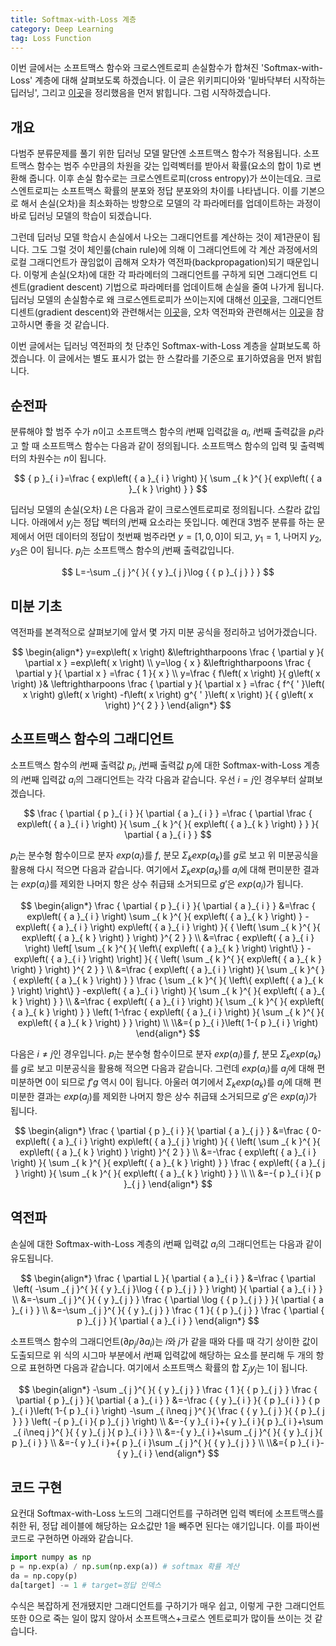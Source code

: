```yaml
---
title: Softmax-with-Loss 계층
category: Deep Learning
tag: Loss Function
---
```


이번 글에서는 소프트맥스 함수와 크로스엔트로피 손실함수가 합쳐진 'Softmax-with-Loss' 계층에 대해 살펴보도록 하겠습니다. 이 글은 위키피디아와 '밑바닥부터 시작하는 딥러닝', 그리고 [이곳](https://math.stackexchange.com/questions/945871/derivative-of-softmax-loss-function)을 정리했음을 먼저 밝힙니다. 그럼 시작하겠습니다.





## 개요

다범주 분류문제를 풀기 위한 딥러닝 모델 말단엔 소프트맥스 함수가 적용됩니다. 소프트맥스 함수는 범주 수만큼의 차원을 갖는 입력벡터를 받아서 확률(요소의 합이 1)로 변환해 줍니다. 이후 손실 함수로는 크로스엔트로피(cross entropy)가 쓰이는데요. 크로스엔트로피는 소프트맥스 확률의 분포와 정답 분포와의 차이를 나타냅니다. 이를 기본으로 해서 손실(오차)을 최소화하는 방향으로 모델의 각 파라메터를 업데이트하는 과정이 바로 딥러닝 모델의 학습이 되겠습니다.

그런데 딥러닝 모델 학습시 손실에서 나오는 그래디언트를 계산하는 것이 제1관문이 됩니다. 그도 그럴 것이 체인룰(chain rule)에 의해 이 그래디언트에 각 계산 과정에서의 로컬 그래디언트가 끊임없이 곱해져 오차가 역전파(backpropagation)되기 때문입니다. 이렇게 손실(오차)에 대한 각 파라메터의 그래디언트를 구하게 되면 그래디언트 디센트(gradient descent) 기법으로 파라메터를 업데이트해 손실을 줄여 나가게 됩니다. 딥러닝 모델의 손실함수로 왜 크로스엔트로피가 쓰이는지에 대해선 [이곳](https://ratsgo.github.io/deep%20learning/2017/09/24/loss/)을, 그래디언트 디센트(gradient descent)와 관련해서는 [이곳](https://ratsgo.github.io/deep%20learning/2017/09/25/gradient/)을, 오차 역전파와 관련해서는 [이곳](https://ratsgo.github.io/deep%20learning/2017/05/14/backprop/)을 참고하시면 좋을 것 같습니다.

이번 글에서는 딥러닝 역전파의 첫 단추인 Softmax-with-Loss 계층을 살펴보도록 하겠습니다. 이 글에서는 별도 표시가 없는 한 스칼라를 기준으로 표기하였음을 먼저 밝힙니다.





## 순전파

분류해야 할 범주 수가 $n$이고 소프트맥스 함수의 $i$번째 입력값을 $a_i$, $i$번째 출력값을 $p_i$라고 할 때 소프트맥스 함수는 다음과 같이 정의됩니다. 소프트맥스 함수의 입력 및 출력벡터의 차원수는 $n$이 됩니다.


$$
{ p }_{ i }=\frac { exp\left( { a }_{ i } \right)  }{ \sum _{ k }^{  }{ exp\left( { a }_{ k } \right)  }  }
$$


딥러닝 모델의 손실(오차) $L$은 다음과 같이 크로스엔트로피로 정의됩니다. 스칼라 값입니다. 아래에서 $y_j$는 정답 벡터의 $j$번째 요소라는 뜻입니다. 예컨대 3범주 분류를 하는 문제에서 어떤 데이터의 정답이 첫번째 범주라면 $y=[1,0,0]$이 되고, $y_1=1$, 나머지 $y_2, y_3$은 0이 됩니다. $p_j$는 소프트맥스 함수의 $j$번째 출력값입니다.


$$
L=-\sum _{ j }^{  }{ { y }_{ j }\log { { p }_{ j } }  }
$$




## 미분 기초

역전파를 본격적으로 살펴보기에 앞서 몇 가지 미분 공식을 정리하고 넘어가겠습니다.


$$
\begin{align*}
y=exp\left( x \right) &\leftrightharpoons \frac { \partial y }{ \partial x } =exp\left( x \right) \\ y=\log { x } &\leftrightharpoons \frac { \partial y }{ \partial x } =\frac { 1 }{ x } \\ y=\frac { f\left( x \right)  }{ g\left( x \right)  }& \leftrightharpoons \frac { \partial y }{ \partial x } =\frac { f^{ ' }\left( x \right) g\left( x \right) -f\left( x \right) g^{ ' }\left( x \right)  }{ { g\left( x \right)  }^{ 2 } } 
\end{align*}
$$




## 소프트맥스 함수의 그래디언트

소프트맥스 함수의 $i$번째 출력값 $p_i$, $j$번째 출력값 $p_j$에 대한 Softmax-with-Loss 계층의 $i$번째 입력값 $a_i$의 그래디언트는 각각 다음과 같습니다. 우선 $i=j$인 경우부터 살펴보겠습니다.



$$
\frac { \partial { p }_{ i } }{ \partial { a }_{ i } } =\frac { \partial \frac { exp\left( { a }_{ i } \right)  }{ \sum _{ k }^{  }{ exp\left( { a }_{ k } \right)  }  }  }{ \partial { a }_{ i } } 
$$



$p_i$는 분수형 함수이므로 분자 $exp(a_i)$를 $f$, 분모 $Σ_kexp(a_k)$를 $g$로 보고 위 미분공식을 활용해 다시 적으면 다음과 같습니다. 여기에서 $Σ_kexp(a_k)$를 $a_i$에 대해 편미분한 결과는 $exp(a_i)$를 제외한 나머지 항은 상수 취급돼 소거되므로 $g'$은 $exp(a_i)$가 됩니다. 



$$
\begin{align*}
\frac { \partial { p }_{ i } }{ \partial { a }_{ i } } &=\frac { exp\left( { a }_{ i } \right) \sum _{ k }^{  }{ exp\left( { a }_{ k } \right)  } -exp\left( { a }_{ i } \right) exp\left( { a }_{ i } \right)  }{ { \left( \sum _{ k }^{  }{ exp\left( { a }_{ k } \right)  }  \right)  }^{ 2 } } \\ &=\frac { exp\left( { a }_{ i } \right) \left[ \sum _{ k }^{  }{ \left\{ exp\left( { a }_{ k } \right)  \right\}  } -exp\left( { a }_{ i } \right)  \right]  }{ { \left( \sum _{ k }^{  }{ exp\left( { a }_{ k } \right)  }  \right)  }^{ 2 } } \\ &=\frac { exp\left( { a }_{ i } \right)  }{ \sum _{ k }^{  }{ exp\left( { a }_{ k } \right)  }  } \frac { \sum _{ k }^{  }{ \left\{ exp\left( { a }_{ k } \right)  \right\}  } -exp\left( { a }_{ i } \right)  }{ \sum _{ k }^{  }{ exp\left( { a }_{ k } \right)  }  } \\ &=\frac { exp\left( { a }_{ i } \right)  }{ \sum _{ k }^{  }{ exp\left( { a }_{ k } \right)  }  } \left( 1-\frac { exp\left( { a }_{ i } \right)  }{ \sum _{ k }^{  }{ exp\left( { a }_{ k } \right)  }  }  \right) \\ \\&={ p }_{ i }\left( 1-{ p }_{ i } \right) 
\end{align*}
$$



다음은 $i≠j$인 경우입니다. $p_i$는 분수형 함수이므로 분자 $exp(a_i)$를 $f$, 분모 $Σ_kexp(a_k)$를 $g$로 보고 미분공식을 활용해 적으면 다음과 같습니다. 그런데 $exp(a_i)$를 $a_j$에 대해 편미분하면 0이 되므로 $f'g$ 역시 0이 됩니다. 아울러 여기에서 $Σ_kexp(a_k)$를 $a_j$에 대해 편미분한 결과는 $exp(a_j)$를 제외한 나머지 항은 상수 취급돼 소거되므로 $g'$은 $exp(a_j)$가 됩니다. 



$$
\begin{align*}
\frac { \partial { p }_{ i } }{ \partial { a }_{ j } } &=\frac { 0-exp\left( { a }_{ i } \right) exp\left( { a }_{ j } \right)  }{ { \left( \sum _{ k }^{  }{ exp\left( { a }_{ k } \right)  }  \right)  }^{ 2 } } \\ &=-\frac { exp\left( { a }_{ i } \right)  }{ \sum _{ k }^{  }{ exp\left( { a }_{ k } \right)  }  } \frac { exp\left( { a }_{ j } \right)  }{ \sum _{ k }^{  }{ exp\left( { a }_{ k } \right)  }  } \\ \\ &=-{ p }_{ i }{ p }_{ j }
\end{align*}
$$




## 역전파

손실에 대한 Softmax-with-Loss 계층의 $i$번째 입력값 $a_i$의 그래디언트는 다음과 같이 유도됩니다.


$$
\begin{align*}
\frac { \partial L }{ \partial { a }_{ i } } &=\frac { \partial \left( -\sum _{ j }^{  }{ { y }_{ j }\log { { p }_{ j } }  }  \right)  }{ \partial { a }_{ i } } \\ &=-\sum _{ j }^{  }{ { y }_{ j } } \frac { \partial \log { { p }_{ j } }  }{ \partial { a }_{ i } } \\ &=-\sum _{ j }^{  }{ { y }_{ j } } \frac { 1 }{ { p }_{ j } } \frac { \partial { p }_{ j } }{ \partial { a }_{ i } }
\end{align*}
$$




소프트맥스 함수의 그래디언트($\partial{p_j}/\partial{a_i}$)는 $i$와 $j$가 같을 때와 다를 때 각기 상이한 값이 도출되므로 위 식의 시그마 부분에서 $i$번째 입력값에 해당하는 요소를 분리해 두 개의 항으로 표현하면 다음과 같습니다. 여기에서 소프트맥스 확률의 합 $Σ_jy_j$는 1이 됩니다.



$$
\begin{align*}
-\sum _{ j }^{  }{ { y }_{ j } } \frac { 1 }{ { p }_{ j } } \frac { \partial { p }_{ j } }{ \partial { a }_{ i } } &=-\frac { { y }_{ i } }{ { p }_{ i } } { p }_{ i }\left( 1-{ p }_{ i } \right) -\sum _{ i\neq j }^{  }{ \frac { { y }_{ j } }{ { p }_{ j } }  } \left( -{ p }_{ i }{ p }_{ j } \right) \\ &=-{ y }_{ i }+{ y }_{ i }{ p }_{ i }+\sum _{ i\neq j }^{  }{ { y }_{ j }{ p }_{ i } } \\ &=-{ y }_{ i }+\sum _{ j }^{  }{ { y }_{ j }{ p }_{ i } } \\ &=-{ y }_{ i }+{ p }_{ i }\sum _{ j }^{  }{ { y }_{ j } } \\ \\&={ p }_{ i }-{ y }_{ i }
\end{align*}
$$




## 코드 구현

요컨대 Softmax-with-Loss 노드의 그래디언트를 구하려면 입력 벡터에 소프트맥스를 취한 뒤, 정답 레이블에 해당하는 요소값만 1을 빼주면 된다는 얘기입니다. 이를 파이썬 코드로 구현하면 아래와 같습니다. 

```python
import numpy as np
p = np.exp(a) / np.sum(np.exp(a)) # softmax 확률 계산
da = np.copy(p)
da[target] -= 1 # target=정답 인덱스
```

수식은 복잡하게 전개됐지만 그래디언트를 구하기가 매우 쉽고, 이렇게 구한 그래디언트 또한 0으로 죽는 일이 많지 않아서 소프트맥스+크로스 엔트로피가 많이들 쓰이는 것 같습니다.



